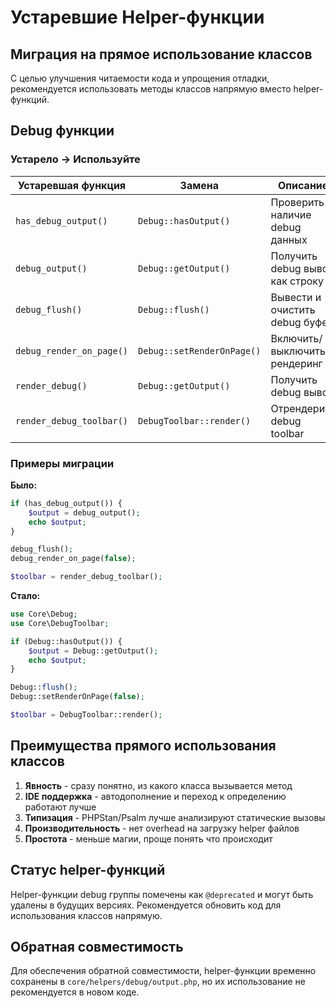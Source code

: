 # Устаревшие Helper-функции

## Миграция на прямое использование классов

С целью улучшения читаемости кода и упрощения отладки, рекомендуется использовать методы классов напрямую вместо helper-функций.

## Debug функции

### Устарело → Используйте

| Устаревшая функция | Замена | Описание |
|-------------------|--------|----------|
| `has_debug_output()` | `Debug::hasOutput()` | Проверить наличие debug данных |
| `debug_output()` | `Debug::getOutput()` | Получить debug вывод как строку |
| `debug_flush()` | `Debug::flush()` | Вывести и очистить debug буфер |
| `debug_render_on_page()` | `Debug::setRenderOnPage()` | Включить/выключить рендеринг |
| `render_debug()` | `Debug::getOutput()` | Получить debug вывод |
| `render_debug_toolbar()` | `DebugToolbar::render()` | Отрендерить debug toolbar |

### Примеры миграции

**Было:**
```php
if (has_debug_output()) {
    $output = debug_output();
    echo $output;
}

debug_flush();
debug_render_on_page(false);

$toolbar = render_debug_toolbar();
```

**Стало:**
```php
use Core\Debug;
use Core\DebugToolbar;

if (Debug::hasOutput()) {
    $output = Debug::getOutput();
    echo $output;
}

Debug::flush();
Debug::setRenderOnPage(false);

$toolbar = DebugToolbar::render();
```

## Преимущества прямого использования классов

1. **Явность** - сразу понятно, из какого класса вызывается метод
2. **IDE поддержка** - автодополнение и переход к определению работают лучше
3. **Типизация** - PHPStan/Psalm лучше анализируют статические вызовы
4. **Производительность** - нет overhead на загрузку helper файлов
5. **Простота** - меньше магии, проще понять что происходит

## Статус helper-функций

Helper-функции debug группы помечены как `@deprecated` и могут быть удалены в будущих версиях.
Рекомендуется обновить код для использования классов напрямую.

## Обратная совместимость

Для обеспечения обратной совместимости, helper-функции временно сохранены в `core/helpers/debug/output.php`,
но их использование не рекомендуется в новом коде.

